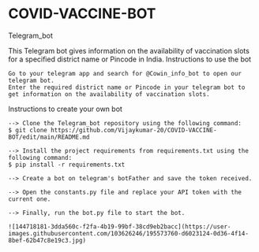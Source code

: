 # COVID-VACCINE-BOT
Telegram_bot

This Telegram bot gives information on the availability of vaccination slots for a specified district name or Pincode in India.
Instructions to use the bot

    Go to your telegram app and search for @Cowin_info_bot to open our telegram bot.
    Enter the required district name or Pincode in your telegram bot to get information on the availability of vaccination slots.

Instructions to create your own bot

    --> Clone the Telegram_bot repository using the following command:
    $ git clone https://github.com/Vijaykumar-20/COVID-VACCINE-BOT/edit/main/README.md
    
    --> Install the project requirements from requirements.txt using the following command:
    $ pip install -r requirements.txt
    
    --> Create a bot on telegram's botFather and save the token received.
    
    --> Open the constants.py file and replace your API token with the current one.
    
    --> Finally, run the bot.py file to start the bot.
    
    ![144718181-3dda560c-f2fa-4b19-99bf-38cd9eb2bacc](https://user-images.githubusercontent.com/103626246/195573760-d6023124-0d36-4f14-8bef-62b47c8e19c3.jpg)





